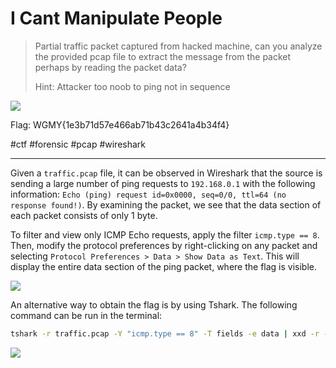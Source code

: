 # I Cant Manipulate People
> Partial traffic packet captured from hacked machine, can you analyze the provided pcap file to extract the message from the packet perhaps by reading the packet data?
> 
> Hint: Attacker too noob to ping not in sequence

![](https://i.imgur.com/YDFlqCz.png)

Flag: WGMY{1e3b71d57e466ab71b43c2641a4b34f4}

#ctf #forensic #pcap #wireshark 

---
Given a `traffic.pcap` file, it can be observed in Wireshark that the source is sending a large number of ping requests to `192.168.0.1` with the following information: `Echo (ping) request id=0x0000, seq=0/0, ttl=64 (no response found!)`. By examining the packet, we see that the data section of each packet consists of only 1 byte.

To filter and view only ICMP Echo requests, apply the filter `icmp.type == 8`. Then, modify the protocol preferences by right-clicking on any packet and selecting `Protocol Preferences > Data > Show Data as Text`. This will display the entire data section of the ping packet, where the flag is visible.

![](https://i.imgur.com/VvWTsqf.png)

An alternative way to obtain the flag is by using Tshark. The following command can be run in the terminal:

```bash
tshark -r traffic.pcap -Y "icmp.type == 8" -T fields -e data | xxd -r -p
```

![](https://i.imgur.com/9wfl2Na.png)
